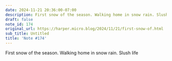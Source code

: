 ```yaml
---
date: 2024-11-21 20:36:00-07:00
description: First snow of the season. Walking home in snow rain. Slush life
draft: false
note_id: 174
original_url: https://harper.micro.blog/2024/11/21/first-snow-of.html
sub_title: Untitled
title: 'Note #174'
---
```


First snow of the season. Walking home in snow rain. Slush life